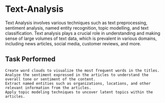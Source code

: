# Text-Analysis
Text Analysis involves various techniques such as text preprocessing, sentiment analysis, named entity recognition, topic modelling, and text classification. Text analysis plays a crucial role in understanding and making sense of large volumes of text data, which is prevalent in various domains, including news articles, social media, customer reviews, and more.

## Task Performed
    Create word clouds to visualize the most frequent words in the titles.
    Analyze the sentiment expressed in the articles to understand the overall tone or sentiment of the content.
    Extract named entities such as organizations, locations, and other relevant information from the articles.
    Apply topic modeling techniques to uncover latent topics within the articles. 